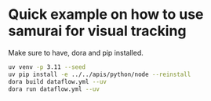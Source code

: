 # Quick example on how to use samurai for visual tracking 

Make sure to have, dora and pip installed.

```bash
uv venv -p 3.11 --seed
uv pip install -e ../../apis/python/node --reinstall
dora build dataflow.yml --uv
dora run dataflow.yml --uv
```
